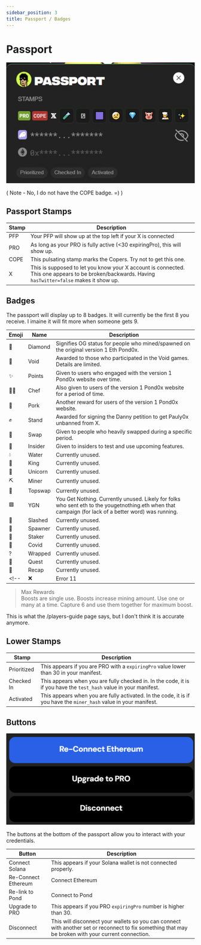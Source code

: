```yaml
---
sidebar_position: 3
title: Passport / Badges
---
```


# Passport


![passport](passport.png)

( Note - No, I do not have the COPE badge. =) )

## Passport Stamps

| Stamp | Description   |
|---|---|
|PFP | Your PFP will show up at the top left if your X is connected |
|PRO | As long as your PRO is fully active (&lt;30 expiringPro), this will show up. |
| COPE | This pulsating stamp marks the Copers.  Try not to get this one. |
|X | This is supposed to let you know your X account is connected.  This one appears to be broken/backwards.  Having `hasTwitter=false` makes it show up. |

## Badges

The passport will display up to 8 badges.  It will currently be the first 8 you receive.  I imaine it will fit more when someone gets 9.

| Emoji | Name         | Description                                                                 |
|-------|--------------|-----------------------------------------------------------------------------|
| 💎    | Diamond      | Signifies OG status for people who mined/spawned on the original version 1 Eth Pond0x. |
| 🐰    | Void         | Awarded to those who participated in the Void games. Details are limited.   |
| ✨    | Points       | Given to users who engaged with the version 1 Pond0x website over time.     |
| 👨‍🍳   | Chef         | Also given to users of the version 1 Pond0x website for a period of time.   |
| 🐷    | Pork         | Another reward for users of the version 1 Pond0x website.                   |
| ✊    | Stand        | Awarded for signing the Danny petition to get Pauly0x unbanned from X.      |
| 🤝    | Swap         | Given to people who heavily swapped during a specific period.               |
| 🥼    | Insider         | Given to insiders to test and use upcoming features.               |
| 💧    | Water         | Currently unused.               |
| 👑    | King         | Currently unused.               |
| 🦄    | Unicorn      | Currently unused.                                                          |
| ⛏️    | Miner        | Currently unused.                                                          |
| 🥇    | Topswap      | Currently unused.                                                          |
| 🟪    | YGN          | You Get Nothing. Currently unused. Likely for folks who sent eth to the yougetnothing.eth when that campaign (for lack of a better word) was running.  |
| 🤕    | Slashed      | Currently unused.                                                         |
| 🧪    | Spawner      | Currently unused.                                                          |
| 🪷    | Staker       | Currently unused.  |
| 💉    | Covid       | Currently unused.  |
| ?    | Wrapped       | Currently unused.  |
| 🧩    | Quest | Currently unused. |
| 🎁    | Recap | Currently unused. |
<!-- | ❌    | Error 11       | This isn't really a badge, but ~70 people seem to have crossed the line and can no longer participate.  | -->

>Max Rewards\
>Boosts are single use. Boosts increase mining amount. Use one or many at a time. Capture 6 and use them together for maximum boost.

This is what the /players-guide page says, but I don't think it is accurate anymore.

## Lower Stamps

| Stamp | Description |
|---|---|
|Prioritized | This appears if you are PRO with a `expiringPro` value lower than 30 in your manifest. |
|Checked In | This appears when you are fully checked in.  In the code, it is if you have the `test_hash` value in your manifest. |
|Activated | This appears when you are fully activated.  In the code, it is if you have the `miner_hash` value in your manifest. |

## Buttons

![buttons](passportbuttons.png)

The buttons at the bottom of the passport allow you to interact with your credentials.

| Button | Description |
|---|---|
|Connect Solana | This appears if your Solana wallet is not connected properly.|
|Re-Connect Ethereum | Connect Ethereum | This appears if your Eth wallet is not connected properly.|
|Re-link to Pond | Connect to Pond | This appears when your data does not exist yet or doesn't fully load.|
|Upgrade to PRO | This appears if you PRO `expiringPro` number is higher than 30.|
|Disconnect | This will disconnect your wallets so you can connect with another set or reconnect to fix something that may be broken with your current connection.|